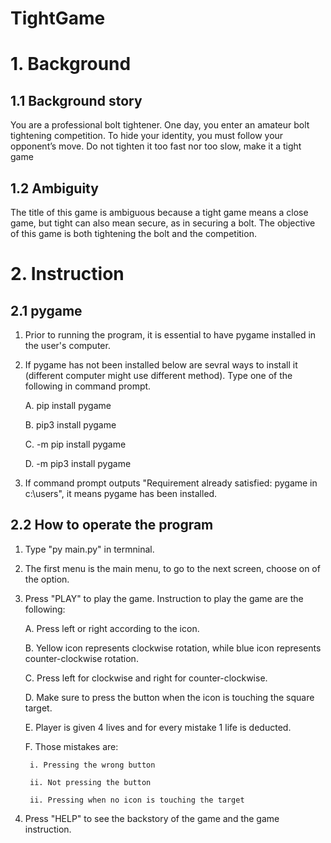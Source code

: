# TightGame

# 1. Background

## 1.1 Background story

You are a professional bolt tightener. One day, you enter an amateur bolt tightening competition. To hide your identity, you must follow your opponent’s move.  Do not tighten it too fast nor too slow, make it a tight game 

## 1.2 Ambiguity

The title of this game is ambiguous because a tight game means a close game, but tight can also mean secure, as in securing a bolt. The objective of this game is both tightening the bolt and the competition.

# 2. Instruction

## 2.1 pygame
1. Prior to running the program, it is essential to have pygame installed in the user's computer.
2. If pygame has not been installed below are sevral ways to install it (different computer might use different method). Type one of the following in command prompt.
    
    A. pip install pygame
    
    B. pip3 install pygame
    
    C. -m pip install pygame
    
    D. -m pip3 install pygame

3. If command prompt outputs "Requirement already satisfied: pygame in c:\users\", it means pygame has been installed.

## 2.2 How to operate the program
1. Type "py main.py" in termninal.
2. The first menu is the main menu, to go to the next screen, choose on of the option.
3. Press "PLAY" to play the game. Instruction to play the game are the following:

    A. Press left or right according to the icon.
    
    B. Yellow icon represents clockwise rotation, while blue icon represents counter-clockwise rotation.
    
    C. Press left for clockwise and right for counter-clockwise.
    
    D. Make sure to press the button when the icon is touching the square target.
    
    E. Player is given 4 lives and for every mistake 1 life is deducted.
    
    F. Those mistakes are:
    
        i. Pressing the wrong button
        
        ii. Not pressing the button
        
        ii. Pressing when no icon is touching the target
    
    
5. Press "HELP" to see the backstory of the game and the game instruction. 
